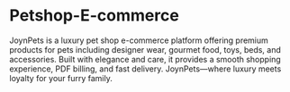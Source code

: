 # Petshop-E-commerce
JoynPets is a luxury pet shop e-commerce platform offering premium products for pets including designer wear, gourmet food, toys, beds, and accessories. Built with elegance and care, it provides a smooth shopping experience, PDF billing, and fast delivery. JoynPets—where luxury meets loyalty for your furry family.
